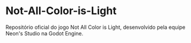 # Not-All-Color-is-Light
Repositório oficial do jogo Not All Color is Light, desenvolvido pela equipe Neon's Studio na Godot Engine.
